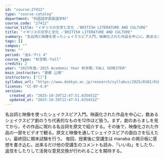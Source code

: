 ```yaml
---
id: "course:27412"
type: "course-catalog"
department: "外国語学部英語学科"
course_code: "27412"
course_title: "イギリスの文学と文化 ／BRITISH LITERATURE AND CULTURE"
title: "イギリスの文学と文化 ／BRITISH LITERATURE AND CULTURE"
summary: "名台詞と映像を使ったシェイクスピア入門。映画化された作品を中心に，数あるシェイクスピア劇のうち代表的なものを12作ほど扱う。まず，劇のあらましを見てから，その作品に現れる名台詞を原文で紹介する。その後で，映像化された作品の一部をビデオで観る…"
tags: []
campus: ""
term: ""
period: "金4／Fri 4"
course_type: "秋学期／Fall"
credits: 2
year: "2025年度／2025 Academic Year 秋学期／FALL SEMESTER"
main_instructor: "東郷 公徳"
instructors: ["[]"]
syllabus_url: "https://www.dokkyo.ac.jp/research/syllabus/2025/0102/0102_27412_ja_JP.html"
license: "CC-BY-4.0"
version:
  created_at: "2025-10-29T12:47:51.635451Z"
  updated_at: "2025-10-29T12:47:51.635451Z"
---
```

名台詞と映像を使ったシェイクスピア入門。映画化された作品を中心に，数あるシェイクスピア劇のうち代表的なものを12作ほど扱う。まず，劇のあらましを見てから，その作品に現れる名台詞を原文で紹介する。その後で，映像化された作品の一部をビデオで観る。原文と映像を通してシェイクスピアの面白さを伝えたい。最終回に期末試験を行う。 毎回、授業後に受講生は manaba の掲示板に感想を書き込む。出来るだけ他の受講生のコメントも読み、「いいね」をしたり、返信をしたりして活発な意見交換が行われることを期待する。
